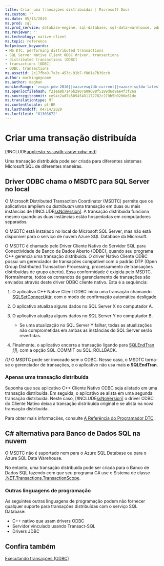 ```yaml
---
title: Criar uma transações distribuídas | Microsoft Docs
ms.custom: ''
ms.date: 05/13/2019
ms.prod: sql
ms.prod_service: database-engine, sql-database, sql-data-warehouse, pdw
ms.reviewer: ''
ms.technology: native-client
ms.topic: reference
helpviewer_keywords:
- MS DTC, performing distributed transactions
- SQL Server Native Client ODBC driver, transactions
- distributed transactions [ODBC]
- transactions [ODBC]
- ODBC, transactions
ms.assetid: 2c17fba0-7a3c-453c-91b7-f801e7b39ccb
author: markingmyname
ms.author: maghan
monikerRange: '>=aps-pdw-2016||=azuresqldb-current||=azure-sqldw-latest||>=sql-server-2016||=sqlallproducts-allversions||>=sql-server-linux-2017||=azuresqldb-mi-current'
ms.openlocfilehash: f21ea9b7146b2907a09688f5189d6d9ae4f3f26a
ms.sourcegitcommit: ce94c2ad7a50945481172782c270b5b0206e61de
ms.translationtype: MT
ms.contentlocale: pt-BR
ms.lasthandoff: 04/14/2020
ms.locfileid: "81303672"
---
```

# <a name="create-a-distributed-transaction"></a>Criar uma transação distribuída

[!INCLUDE[appliesto-ss-asdb-asdw-pdw-md](../../../includes/appliesto-ss-asdb-asdw-pdw-md.md)]

<!--
The following includes .md file is Empty, as of long before 2019/May/13.
/includes/snac-deprecated.md
-->


Uma transação distribuída pode ser criada para diferentes sistemas Microsoft SQL de diferentes maneiras.

## <a name="odbc-driver-calls-the-msdtc-for-sql-server-on-premises"></a>Driver ODBC chama o MSDTC para SQL Server no local

O Microsoft Distributed Transaction Coordinator (MSDTC) permite que os aplicativos ampliem ou _distribuam_ uma transação em duas ou mais instâncias de [!INCLUDE[ssNoVersion](../../../includes/ssnoversion-md.md)]. A transação distribuída funciona mesmo quando as duas instâncias estão hospedadas em computadores separados.

O MSDTC está instalado no local do Microsoft SQL Server, mas não está disponível para o serviço de nuvem Azure SQL Database da Microsoft.

O MSDTC é chamado pelo Driver Cliente Nativo do Servidor SQL para Conectividade de Banco de Dados Aberto (ODBC), quando seu programa C++ gerencia uma transação distribuída. O driver Nativo Cliente ODBC possui um gerenciador de transações compatível com o padrão DTP (Open Group Distributed Transaction Processing, processamento de transações distribuídas de grupo aberto). Essa conformidade é exigida pelo MSDTC. Normalmente, todos os comandos de gerenciamento de transações são enviados através deste driver ODBC cliente nativo. Esta é a sequência:

1. O aplicativo C++ Native Client ODBC inicia uma transação chamando [SQLSetConnectAttr](../../../relational-databases/native-client-odbc-api/sqlsetconnectattr.md), com o modo de confirmação automática desligado.

2. O aplicativo atualiza alguns dados no SQL Server X no computador A.

3. O aplicativo atualiza alguns dados no SQL Server Y no computador B.
    - Se uma atualização no SQL Server Y falhar, todas as atualizações não comprometidas em ambas as instâncias do SQL Server serão revertidas.

4. Finalmente, o aplicativo encerra a transação ligando para [SQLEndTran _(1)_](../../../relational-databases/native-client-odbc-api/sqlendtran.md), com a opção SQL_COMMIT ou SQL_ROLLBACK.

_(1)_ O MSDTC pode ser invocado sem o ODBC. Nesse caso, o MSDTC torna-se o gerenciador de transações, e o aplicativo não usa mais **o SQLEndTran**.

### <a name="only-one-distributed-transaction"></a>Apenas uma transação distribuída

Suponha que seu aplicativo C++ Cliente Nativo ODBC seja alistado em uma transação distribuída. Em seguida, o aplicativo se alista em uma segunda transação distribuída. Neste caso, [!INCLUDE[ssNoVersion](../../../includes/ssnoversion-md.md)] o driver ODBC do Cliente Nativo deixa a transação distribuída original e se alista na nova transação distribuída.

Para obter mais informações, consulte [A Referência do Programador DTC](https://docs.microsoft.com/previous-versions/windows/desktop/ms686108\(v=vs.85\)).

## <a name="c-alternative-for-sql-database-in-the-cloud"></a>C# alternativa para Banco de Dados SQL na nuvem

O MSDTC não é suportado nem para o Azure SQL Database ou para o Azure SQL Data Warehouse.

No entanto, uma transação distribuída pode ser criada para o Banco de Dados SQL fazendo com que seu programa C# use o Sistema de classe [.NET.Transactions.TransactionScope](/dotnet/api/system.transactions.transactionscope).

### <a name="other-programming-languages"></a>Outras linguagens de programação

As seguintes outras linguagens de programação podem não fornecer qualquer suporte para transações distribuídas com o serviço SQL Database:

- C++ nativo que usam drivers ODBC
- Servidor vinculado usando Transact-SQL
- Drivers JDBC

## <a name="see-also"></a>Confira também

[Executando transações (ODBC)](performing-transactions-in-odbc.md)
